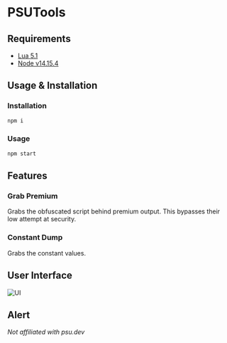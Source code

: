 # PSUTools

## Requirements
* [Lua 5.1](https://www.lua.org/)
* [Node v14.15.4](https://nodejs.org/en/)

## Usage & Installation

### Installation
```bash
npm i
```

### Usage
```bash
npm start
```

## Features

### Grab Premium
Grabs the obfuscated script behind premium output. This bypasses their low attempt at security.

### Constant Dump
Grabs the constant values.

## User Interface
![UI](https://cdn.discordapp.com/attachments/847558134696378431/850793096584495104/electron_k59IzHMgSZ.png)

## Alert
*Not affiliated with psu.dev*